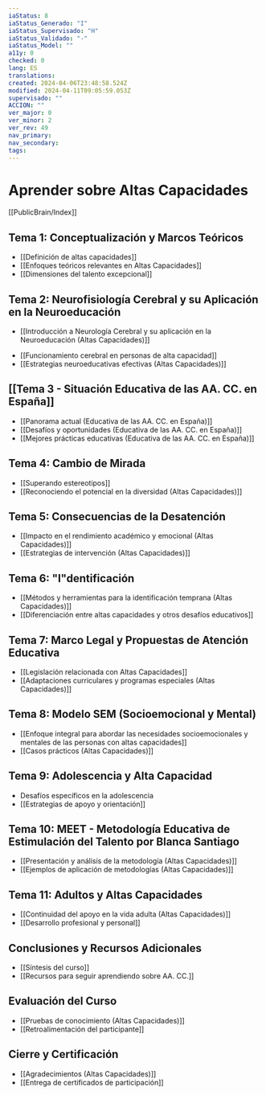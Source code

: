 ```yaml
---
iaStatus: 8
iaStatus_Generado: "I"
iaStatus_Supervisado: "H"
iaStatus_Validado: "-"
iaStatus_Model: ""
a11y: 0
checked: 0
lang: ES
translations: 
created: 2024-04-06T23:48:58.524Z
modified: 2024-04-11T09:05:59.053Z
supervisado: ""
ACCION: ""
ver_major: 0
ver_minor: 2
ver_rev: 49
nav_primary: 
nav_secondary: 
tags:
---
```

# Aprender sobre Altas Capacidades

[[PublicBrain/Index]]

## Tema 1: Conceptualización y Marcos Teóricos
- [[Definición de altas capacidades]]
- [[Enfoques teóricos relevantes en Altas Capacidades]]
- [[Dimensiones del talento excepcional]]

## Tema 2: Neurofisiología Cerebral y su Aplicación en la Neuroeducación
* [[Introducción a Neurología Cerebral y su aplicación en la Neuroeducación (Altas Capacidades)]]
- [[Funcionamiento cerebral en personas de alta capacidad]]
- [[Estrategias neuroeducativas efectivas (Altas Capacidades)]]

## [[Tema 3 - Situación Educativa de las AA. CC. en España]]
- [[Panorama actual (Educativa de las AA. CC. en España)]]
- [[Desafíos y oportunidades (Educativa de las AA. CC. en España)]]
- [[Mejores prácticas educativas (Educativa de las AA. CC. en España)]]

## Tema 4: Cambio de Mirada
- [[Superando estereotipos]]
- [[Reconociendo el potencial en la diversidad (Altas Capacidades)]]

## Tema 5: Consecuencias de la Desatención
- [[Impacto en el rendimiento académico y emocional (Altas Capacidades)]]
- [[Estrategias de intervención (Altas Capacidades)]]

## Tema 6: "I"dentificación
- [[Métodos y herramientas para la identificación temprana (Altas Capacidades)]]
- [[Diferenciación entre altas capacidades y otros desafíos educativos]]

## Tema 7: Marco Legal y Propuestas de Atención Educativa
- [[Legislación relacionada con Altas Capacidades]]
- [[Adaptaciones curriculares y programas especiales (Altas Capacidades)]]

## Tema 8: Modelo SEM (Socioemocional y Mental)
- [[Enfoque integral para abordar las necesidades socioemocionales y mentales de las personas con altas capacidades]]
- [[Casos prácticos (Altas Capacidades)]]

## Tema 9: Adolescencia y Alta Capacidad
- Desafíos específicos en la adolescencia
- [[Estrategias de apoyo y orientación]]

## Tema 10: MEET - Metodología Educativa de Estimulación del Talento por Blanca Santiago
- [[Presentación y análisis de la metodología (Altas Capacidades)]]
- [[Ejemplos de aplicación de metodologías (Altas Capacidades)]]

## Tema 11: Adultos y Altas Capacidades
- [[Continuidad del apoyo en la vida adulta (Altas Capacidades)]]
- [[Desarrollo profesional y personal]]

## Conclusiones y Recursos Adicionales
- [[Síntesis del curso]]
- [[Recursos para seguir aprendiendo sobre AA. CC.]]

## Evaluación del Curso
- [[Pruebas de conocimiento (Altas Capacidades)]]
- [[Retroalimentación del participante]]

## Cierre y Certificación
- [[Agradecimientos (Altas Capacidades)]]
- [[Entrega de certificados de participación]]
